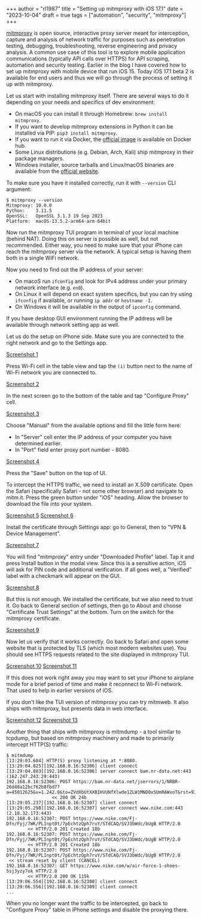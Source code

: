 +++
author = "rl1987"
title = "Setting up mitmproxy with iOS 17.1"
date = "2023-10-04"
draft = true
tags = ["automation", "security", "mitmproxy"]
+++

[mitmproxy](https://mitmproxy.org/) is open source, interactive proxy server
meant for interception, capture and analysis of network traffic for purposes such
as penetration testing, debugging, troubleshooting, reverse engineering and
privacy analysis. A common use case of this tool is to explore mobile application
communications (typically API calls over HTTPS) for API scraping, automation and
security testing. Earlier in the blog I have covered how to set up 
mitmproxy with mobile device that run iOS 15. Today iOS 17.1 beta 2 is available
for end users and thus we will go through the process of setting it up with 
mitmproxy.

Let us start with installing mitmproxy itself. There are several ways to do
it depending on your needs and specifics of dev environment:

* On macOS you can install it through Homebrew: `brew install mitmproxy`.
* If you want to develop mitmproxy extensions in Python it can be installed
via PIP: `pip3 install mitmproxy`. 
* If you want to run it via Docker, the [official image](https://hub.docker.com/r/mitmproxy/mitmproxy/)
is available on Docker hub.
* Some Linux distributions (e.g. Debian, Arch, Kali) ship mitmproxy in their
package managers.
* Windows installer, source tarballs and Linux/macOS binaries are available from 
the [official website](https://mitmproxy.org/).

To make sure you have it installed correctly, run it with `--version` CLI 
argument:

```
$ mitmproxy --version
Mitmproxy: 10.0.0
Python:    3.11.5
OpenSSL:   OpenSSL 3.1.3 19 Sep 2023
Platform:  macOS-13.5.2-arm64-arm-64bit
```

Now run the mitmproxy TUI program in terminal of your local machine (behind NAT). 
Doing this on server is possible as well, but not recommended. Either way, you 
need to make sure that your iPhone can reach the mitmproxy server via the network.
A typical setup is having them both in a single WiFi network.

Now you need to find out the IP address of your server:

* On macoS run `ifconfig` and look for IPv4 address under your primary network
interface (e.g. `en0`).
* On Linux it will depend on exact system specifics, but you can try using 
`ifconfig` if available, or running `ip addr` or `hostname -I`.
* On Windows it will be available in the output of `ipconfig` command.

If you have desktop GUI environment running the IP address will be available
through network setting app as well.

Let us do the setup on iPhone side. Make sure you are connected to the right
network and go to the Settings app. 

[Screenshot 1](/IMG_1695.PNG)

Press Wi-Fi cell in the table view and tap the `(i)` button next to the name of 
Wi-Fi network you are connected to. 

[Screenshot 2](/IMG_1696.PNG)

In the next screen go to the bottom of the table and tap "Configure Proxy" cell. 

[Screenshot 3](/IMG_1697.PNG)

Choose "Manual" from the available options and fill the little form here:

* In "Server" cell enter the IP address of your computer you have determined 
earlier.
* In "Port" field enter proxy port number - 8080.

[Screenshot 4](/IMG_1698.PNG)

Press the "Save" button on the top of UI. 

To intercept the HTTPS traffic, we need to install an X.509 certificate. Open the
Safari (specifically Safari - not some other browser) and navigate to mitm.it.
Press the green button under "iOS" heading. Allow the browser to download the
file into your system.

[Screenshot 5](/IMG_1699.PNG)
[Screenshot 6](/IMG_1700.PNG)

Install the certificate through Settings app: go to General, then to "VPN &
Device Management". 

[Screenshot 7](/IMG_1701.PNG)

You will find "mitmproxy" entry under "Downloaded Profile"
label. Tap it and press Install button in the modal view. Since this is a 
sensitive action, iOS will ask for PIN code and additional verification. If all
goes well, a "Verified" label with a checkmark will appear on the GUI.

[Screenshot 8](/IMG_1702.PNG)

But this is not enough. We installed the certificate, but we also need to trust
it. Go back to General section of settings, then go to About and choose
"Certificate Trust Settings" at the bottom. Turn on the switch for the 
mitmproxy certificate. 

[Screenshot 9](/IMG_1706.PNG)

Now let us verify that it works correctly. Go back to Safari and open some 
website that is protected by TLS (which most modern websites use). You should
see HTTPS requests related to the site displayed in mitmproxy TUI.

[Screenshot 10](/IMG_1707.PNG)
[Screenshot 11](/2023-10-04_13.22.21.png)

If this does not work right away you may want to set your iPhone to airplane
mode for a brief period of time and make it reconnect to Wi-Fi network. That
used to help in earlier versions of iOS.

If you don't like the TUI version of mitmproxy you can try mitmweb. It also ships
with mitmproxy, but presents data in web interface.

[Screenshot 12](/2023-10-04_13.27.41.png)
[Screenshot 13](/2023-10-04_13.28.28.png)

Another thing that ships with mitmproxy is mitmdump - a tool similar to
tcpdump, but based on mitmproxy machinery and made to primarily intercept
HTTP(S) traffic:

```
$ mitmdump
[13:29:03.684] HTTP(S) proxy listening at *:8080.
[13:29:04.825][192.168.0.16:52306] client connect
[13:29:04.883][192.168.0.16:52306] server connect bam.nr-data.net:443 (162.247.243.29:443)
192.168.0.16:52306: POST https://bam.nr-data.net/jserrors/1/NRBR-26d48a12bc762b8fbd7?a=45012625&v=1.242.0&to=ZVdXbUtXXBIHVUNfXlwde1ZLW1MND0xSUmRAWxoT&rst=93147&ck=0&s=25398efdfbe5dc5f&ref=https://www.nike…
                 << 200 OK 24b
[13:29:05.237][192.168.0.16:52307] client connect
[13:29:05.298][192.168.0.16:52307] server connect www.nike.com:443 (2.18.32.173:443)
192.168.0.16:52307: POST https://www.nike.com/Fj-Dfn/Fyj/7WK/PLInpt0t/7pEchtzQph7ruY/STdCAQ/SVJ3bWdc/bUgB HTTP/2.0
        << HTTP/2.0 201 Created 18b
192.168.0.16:52307: POST https://www.nike.com/Fj-Dfn/Fyj/7WK/PLInpt0t/7pEchtzQph7ruY/STdCAQ/SVJ3bWdc/bUgB HTTP/2.0
        << HTTP/2.0 201 Created 18b
192.168.0.16:52307: POST https://www.nike.com/Fj-Dfn/Fyj/7WK/PLInpt0t/7pEchtzQph7ruY/STdCAQ/SVJ3bWdc/bUgB HTTP/2.0
 << stream reset by client (CANCEL)
192.168.0.16:52307: GET https://www.nike.com/w/air-force-1-shoes-5sj3yzy7ok HTTP/2.0
        << HTTP/2.0 200 OK 115k
[13:29:06.554][192.168.0.16:52308] client connect
[13:29:06.556][192.168.0.16:52309] client connect
...
```

When you no longer want the traffic to be intercepted, go back to "Configure
Proxy" table in iPhone settings and disable the proxying there.
